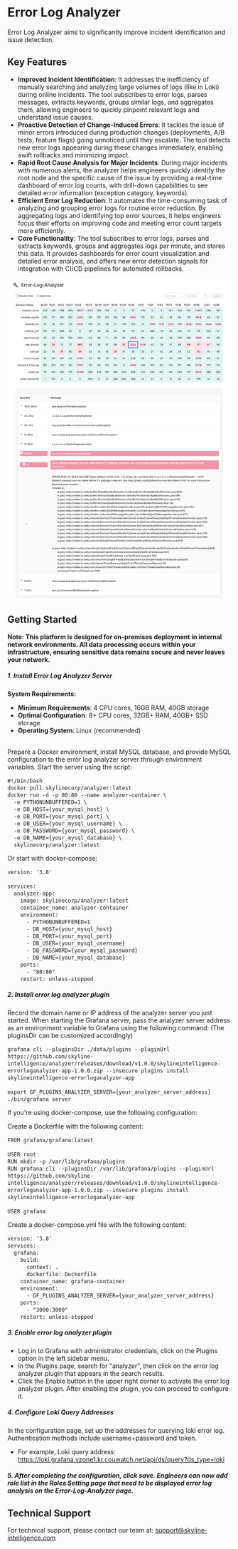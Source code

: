# Error Log Analyzer

Error Log Analyzer aims to significantly improve incident identification and issue detection.

## Key Features
- **Improved Incident Identification**: It addresses the inefficiency of manually searching and analyzing large volumes of logs (like in Loki) during online incidents. The tool subscribes to error logs, parses messages, extracts keywords, groups similar logs, and aggregates them, allowing engineers to quickly pinpoint relevant logs and understand issue causes.
- **Proactive Detection of Change-Induced Errors**: It tackles the issue of minor errors introduced during production changes (deployments, A/B tests, feature flags) going unnoticed until they escalate. The tool detects new error logs appearing during these changes immediately, enabling swift rollbacks and minimizing impact.
- **Rapid Root Cause Analysis for Major Incidents**: During major incidents with numerous alerts, the analyzer helps engineers quickly identify the root node and the specific cause of the issue by providing a real-time dashboard of error log counts, with drill-down capabilities to see detailed error information (exception category, keywords).
- **Efficient Error Log Reduction**: It automates the time-consuming task of analyzing and grouping error logs for routine error reduction. By aggregating logs and identifying top error sources, it helps engineers focus their efforts on improving code and meeting error count targets more efficiently.
- **Core Functionality**: The tool subscribes to error logs, parses and extracts keywords, groups and aggregates logs per minute, and stores this data. It provides dashboards for error count visualization and detailed error analysis, and offers new error detection signals for integration with CI/CD pipelines for automated rollbacks.

![Landing Page](./img/error-log-landing-page.jpg)

## Getting Started
**Note: This platform is designed for on-premises deployment in internal network environments. All data processing occurs within your infrastructure, ensuring sensitive data remains secure and never leaves your network.**

##### 1\. Install Error Log Analyzer Server  <br>
**System Requirements:**
- **Minimum Requirements**: 4 CPU cores, 16GB RAM, 40GB storage
- **Optimal Configuration**: 8+ CPU cores, 32GB+ RAM, 40GB+ SSD storage
- **Operating System**: Linux (recommended)

<br> Prepare a Docker environment, install MySQL database, and provide MySQL configuration to the error log analyzer server through environment variables. Start the server using the script:  <br>

```
#!/bin/bash
docker pull skylinecorp/analyzer:latest
docker run -d -p 80:80 --name analyzer-container \
  -e PYTHONUNBUFFERED=1 \
  -e DB_HOST={your_mysql_host} \
  -e DB_PORT={your_mysql_port} \
  -e DB_USER={your_mysql_username} \
  -e DB_PASSWORD={your_mysql_password} \
  -e DB_NAME={your_mysql_database} \
  skylinecorp/analyzer:latest

```
Or start with docker-compose:
```
version: '3.8'

services:
  analyzer-app:
    image: skylinecorp/analyzer:latest
    container_name: analyzer-container
    environment:
      - PYTHONUNBUFFERED=1
      - DB_HOST={your_mysql_host}
      - DB_PORT={your_mysql_port}
      - DB_USER={your_mysql_username}
      - DB_PASSWORD={your_mysql_password}
      - DB_NAME={your_mysql_database}
    ports:
      - "80:80"
    restart: unless-stopped
```
##### 2\. Install error log analyzer plugin  <br>
Record the domain name or IP address of the analyzer server you just started. When starting the Grafana server, pass the analyzer server address as an environment variable to Grafana using the following command: (The pluginsDir can be customized accordingly)
```
grafana cli --pluginsDir ./data/plugins --pluginUrl https://github.com/skyline-intelligence/analyzer/releases/download/v1.0.0/skylineintelligence-errorloganalyzer-app-1.0.0.zip --insecure plugins install skylineintelligence-errorloganalyzer-app

export GF_PLUGINS_ANALYZER_SERVER={your_analyzer_server_address}
./bin/grafana server
```
If you're using docker-compose, use the following configuration:

Create a Dockerfile with the following content:
```
FROM grafana/grafana:latest

USER root
RUN mkdir -p /var/lib/grafana/plugins
RUN grafana cli --pluginsDir /var/lib/grafana/plugins --pluginUrl https://github.com/skyline-intelligence/analyzer/releases/download/v1.0.0/skylineintelligence-errorloganalyzer-app-1.0.0.zip --insecure plugins install skylineintelligence-errorloganalyzer-app

USER grafana
```

Create a docker-compose.yml file with the following content:
```
version: '3.8'
services:
  grafana:
    build: 
      context: .
      dockerfile: Dockerfile
    container_name: grafana-container
    environment:
      - GF_PLUGINS_ANALYZER_SERVER={your_analyzer_server_address}
    ports:
      - "3000:3000"
    restart: unless-stopped
```
##### 3\. Enable error log analyzer plugin  <br>
- Log in to Grafana with administrator credentials, click on the Plugins option in the left sidebar menu.
- In the Plugins page, search for "analyzer", then click on the error log analyzer plugin that appears in the search results.
- Click the Enable button in the upper right corner to activate the error log analyzer plugin. After enabling the plugin, you can proceed to configure it.

##### 4\. Configure Loki Query Addresses  <br>
In the configuration page, set up the addresses for querying loki error log. Authentication methods include username+password and token.  <br>
- For example, Loki query address: https://loki.grafana.vzone1.kr.couwatch.net/api/ds/query?ds_type=loki   <br>

##### 5\. After completing the configuration, click save. Engineers can now add role list in the Roles Setting page that need to be displayed error log analysis on the Error-Log-Analyzer page.


## Technical Support

For technical support, please contact our team at:
support@skyline-intelligence.com
